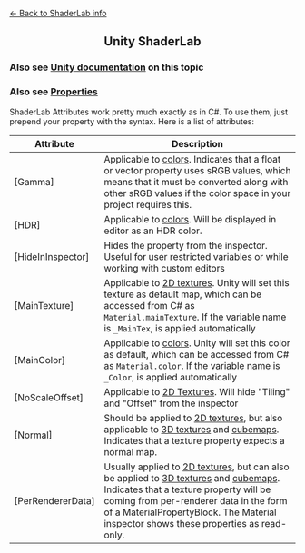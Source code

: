 [<- Back to ShaderLab info](../About.md)
<h2 align="center">Unity ShaderLab</h2>

### Also see [Unity documentation](https://docs.unity3d.com/Manual/SL-Properties.html) on this topic  
### Also see [Properties](../Properties/About.md)

ShaderLab Attributes work pretty much exactly as in C#. To use them, just prepend your property with the syntax. Here is a list of attributes:

| Attribute | Description |
| --- | --- |
| [Gamma] | Applicable to [colors](../Properties/Color.md). Indicates that a float or vector property uses sRGB values, which means that it must be converted along with other sRGB values if the color space in your project requires this. |
| [HDR] | Applicable to [colors](../Properties/Color.md). Will be displayed in editor as an HDR color. |
| [HideInInspector] | Hides the property from the inspector. Useful for user restricted variables or while working with custom editors |
| [MainTexture] | Applicable to [2D textures](../Properties/Texture2D.md). Unity will set this texture as default map, which can be accessed from C# as ```Material.mainTexture```. If the variable name is ```_MainTex```, is applied automatically |
| [MainColor] | Applicable to [colors](../Properties/Color.md). Unity will set this color as default, which can be accessed from C# as ```Material.color```. If the variable name is ```_Color```, is applied automatically|
| [NoScaleOffset] | Applicable to [2D Textures](../Properties/Texture2D.md). Will hide "Tiling" and "Offset" from the inspector |
| [Normal] | Should be applied to [2D textures](../Properties/Texture2D.md), but also applicable to [3D textures](../Properties/Texture3D.md) and [cubemaps](../Properties/Cubemap.md). Indicates that a texture property expects a normal map. |
| [PerRendererData] | Usually applied to [2D textures](../Properties/Texture2D.md), but can also be applied to [3D textures](../Properties/Texture3D.md) and [cubemaps](../Properties/Cubemap.md). Indicates that a texture property will be coming from per-renderer data in the form of a MaterialPropertyBlock. The Material inspector shows these properties as read-only. |